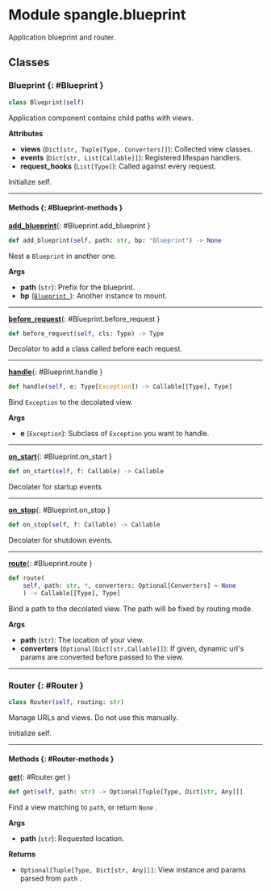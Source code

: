 # Module spangle.blueprint

Application blueprint and router.


## Classes

### Blueprint {: #Blueprint }

```python
class Blueprint(self)
```

Application component contains child paths with views.

**Attributes**

* **views** (`Dict[str, Tuple[Type, Converters]]`): Collected view classes.
* **events** (`Dict[str, List[Callable]]`): Registered lifespan handlers.
* **request_hooks** (`List[Type]`): Called against every request.

Initialize self.


------

#### Methods {: #Blueprint-methods }

[**add_blueprint**](#Blueprint.add_blueprint){: #Blueprint.add_blueprint }

```python
def add_blueprint(self, path: str, bp: "Blueprint") -> None
```

Nest a `Blueprint` in another one.

**Args**

* **path** (`str`): Prefix for the blueprint.
* **bp** ([`Blueprint `](./#Blueprint)): Another instance to mount.

------

[**before_request**](#Blueprint.before_request){: #Blueprint.before_request }

```python
def before_request(self, cls: Type) -> Type
```

Decolator to add a class called before each request.

------

[**handle**](#Blueprint.handle){: #Blueprint.handle }

```python
def handle(self, e: Type[Exception]) -> Callable[[Type], Type]
```

Bind `Exception` to the decolated view.

**Args**

* **e** (`Exception`): Subclass of `Exception` you want to handle.

------

[**on_start**](#Blueprint.on_start){: #Blueprint.on_start }

```python
def on_start(self, f: Callable) -> Callable
```

Decolater for startup events

------

[**on_stop**](#Blueprint.on_stop){: #Blueprint.on_stop }

```python
def on_stop(self, f: Callable) -> Callable
```

Decolater for shutdown events.

------

[**route**](#Blueprint.route){: #Blueprint.route }

```python
def route(
    self, path: str, *, converters: Optional[Converters] = None
    ) -> Callable[[Type], Type]
```

Bind a path to the decolated view. The path will be fixed by routing mode.

**Args**

* **path** (`str`): The location of your view.
* **converters** (`Optional[Dict[str,Callable]]`): If given, dynamic url's params
    are converted before passed to the view.

------

### Router {: #Router }

```python
class Router(self, routing: str)
```

Manage URLs and views. Do not use this manually.

Initialize self.


------

#### Methods {: #Router-methods }

[**get**](#Router.get){: #Router.get }

```python
def get(self, path: str) -> Optional[Tuple[Type, Dict[str, Any]]]
```

Find a view matching to `path`, or return `None` .

**Args**

* **path** (`str`): Requested location.

**Returns**

* `Optional[Tuple[Type, Dict[str, Any]]]`: View instance and params parsed from
    `path` .

